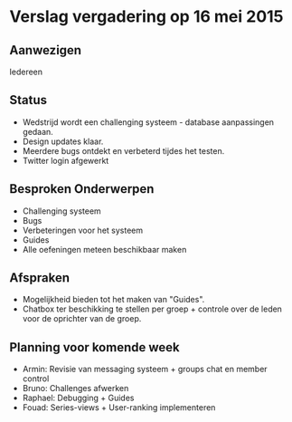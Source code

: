 # Verslag vergadering op 16 mei 2015

## Aanwezigen
Iedereen

## Status
- Wedstrijd wordt een challenging systeem - database aanpassingen gedaan.
- Design updates klaar.
- Meerdere bugs ontdekt en verbeterd tijdes het testen.
- Twitter login afgewerkt

## Besproken Onderwerpen
- Challenging systeem
- Bugs
- Verbeteringen voor het systeem
- Guides
- Alle oefeningen meteen beschikbaar maken

## Afspraken
- Mogelijkheid bieden tot het maken van "Guides". 
- Chatbox ter beschikking te stellen per groep + controle over de leden voor de oprichter van de groep.

## Planning voor komende week
- Armin: Revisie van messaging systeem + groups chat en member control
- Bruno: Challenges afwerken
- Raphael: Debugging + Guides
- Fouad: Series-views + User-ranking implementeren 
